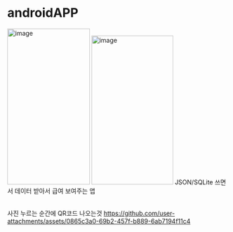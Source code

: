 # androidAPP
<img width="188" height="356" alt="image" src="https://github.com/user-attachments/assets/c3033ea9-f0fc-451e-a13a-52a180d904d2" />
<img width="186" height="340" alt="image" src="https://github.com/user-attachments/assets/fb78db78-0517-44b7-b143-5a1c3e9b3ec9" />
JSON/SQLite 쓰면서 데이터 받아서 급여 보여주는 앱



</br>사진 누르는 순간에 QR코드 나오는것
https://github.com/user-attachments/assets/0865c3a0-69b2-457f-b889-6ab7194f11c4

